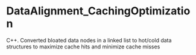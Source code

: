 # DataAlignment_CachingOptimization

C++. Converted bloated data nodes in a linked list to hot/cold data structures to maximize cache hits and minimize cache misses
